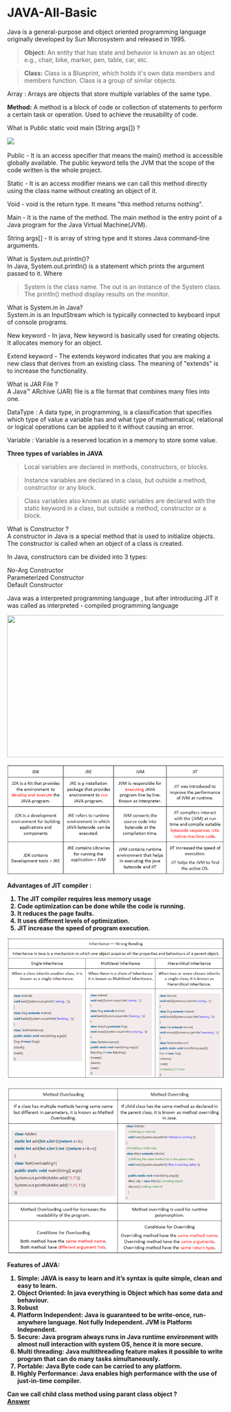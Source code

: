 # JAVA-All-Basic

Java is a general-purpose and object oriented programming language originally developed by Sun Microsystem and released in 1995. 

>**Object:** An entity that has state and behavior is known as an object e.g., chair, bike, marker, pen, table, car, etc.

>**Class:** Class is a Blueprint, which holds it's own data members and members function. Class is a group of similar objects.

Array : Arrays are objects that store multiple variables of the same type.

**Method:** A method is a block of code or collection of statements to perform a certain task or operation. Used to achieve the reusability of code.

What is Public static void main (String args[]) ?<br>

![](https://media.geeksforgeeks.org/wp-content/uploads/20220105123954/Group2-660x330.jpg)

Public - It is an access specifier that means the main() method is accessible globally available. The public keyword tells the JVM that the scope of the code written is the whole project.

Static - It is an access modifier means we can call this method directly using the class name without creating an object of it.

Void - void is the return type. It means "this method returns nothing".

Main - It is the name of the method. The main method is the entry point of a Java program for the Java Virtual Machine(JVM). 

String args[] - It is array of string type and It stores Java command-line arguments. 

What is System.out.println()? <br>
In Java, System.out.println() is a statement which prints the argument passed to it. Where 
>System is the class name.
>The out is an instance of the System class. 
>The println() method display results on the monitor. 

What is System.in in Java?<BR>
System.in is an InputStream which is typically connected to keyboard input of console programs.

New keyword - In java, New keyword is basically used for creating objects. It allocates memory for an object.

Extend keyword - The extends keyword indicates that you are making a new class that derives from an existing class. The meaning of "extends" is to increase the functionality.

What is JAR File ?<br>
A Java™ ARchive (JAR) file is a file format that combines many files into one.

DataType : A data type, in programming, is a classification that specifies which type of value a variable has and what type of mathematical, relational or logical operations can be applied to it without causing an error.

Variable : Variable is a reserved location in a memory to store some value.<br>

**Three types of variables in JAVA**

> Local variables are declared in methods, constructors, or blocks.

> Instance variables are declared in a class, but outside a method, constructor or any block.

> Class variables also known as static variables are declared with the static keyword in a class, but outside a method, constructor or a block.

What is Constructor ?<br>
A constructor in Java is a special method that is used to initialize objects. The constructor is called when an object of a class is created.

In Java, constructors can be divided into 3 types:<br>

No-Arg Constructor<br>
Parameterized Constructor<br>
Default Constructor

Java was a interpreted programming language , but after introducing JIT it was called as interpreted - compiled programming language<b>
  
<img src="https://media.geeksforgeeks.org/wp-content/uploads/20210218150010/JDK.png" width="700" height="330">
  
![](JDK+RE+VM+IT.png)
  
  Advantages of JIT compiler : <br>
  1. The JIT compiler requires less memory usage <br>
  2. Code optimization can be done while the code is running.<br>
  3. It reduces the page faults.<br>
  4. It uses different levels of optimization.
  5. JIT increase the speed of program execution.

![](Inheritance.png)<br><br>
![](MethodOverLR.png)
  
Features of JAVA:<br>
1.	Simple: JAVA is easy to learn and it’s syntax is quite simple, clean and easy to learn.<br>
2.	Object Oriented: In java everything is Object which has some data and behaviour.<br>
3.	Robust<br>
4.	Platform Independent: Java is guaranteed to be write-once, run-anywhere language. Not fully Independent. JVM is Platform Independent. <br>
5.	Secure: Java program always runs in Java runtime environment with almost null interaction with system OS, hence it is more secure.<br>
6.	Multi threading: Java multithreading feature makes it possible to write program that can do many tasks simultaneously.<br>
7.	Portable: Java Byte code can be carried to any platform.<br>
8.	Highly Performance: Java enables high performance with the use of just-in-time compiler.<br>

Can we call child class method using parant class object ?  
<a href="https://www.sololearn.com/Discuss/1351734/why-we-can-t-call-child-specific-methods-with-the-help-of-parent-reference-on-child-object-in-java#:~:text=Then%20the%20child%20class%20can,by%20using%20a%20parent%20reference.">Answer </a>

